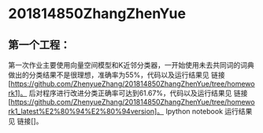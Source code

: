 # 201814850ZhangZhenYue
第一个工程：
---
 第一次作业主要使用向量空间模型和K近邻分类器，一开始使用未去共同词的词典做出的分类结果不是很理想，准确率为55%，代码以及运行结果见 链接[https://github.com/ZhenyueZhang/201814850ZhangZhenYue/tree/homework1]。 后对程序进行改进分类正确率可达到61.67%，代码以及运行结果见 链接[https://github.com/ZhenyueZhang/201814850ZhangZhenYue/tree/homework1_latest%E2%80%94%E2%80%94version]。 Ipython notebook 运行结果见 链接[]。
